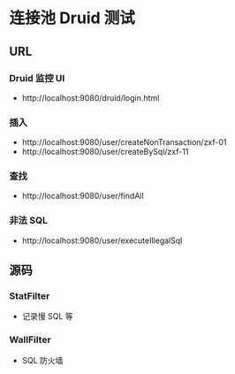 # 连接池 Druid 测试

## URL

### Druid 监控 UI
- http://localhost:9080/druid/login.html

### 插入
- http://localhost:9080/user/createNonTransaction/zxf-01
- http://localhost:9080/user/createBySql/zxf-11

### 查找
- http://localhost:9080/user/findAll

### 非法 SQL
- http://localhost:9080/user/executeIllegalSql


## 源码

### StatFilter
- 记录慢 SQL 等

### WallFilter
- SQL 防火墙